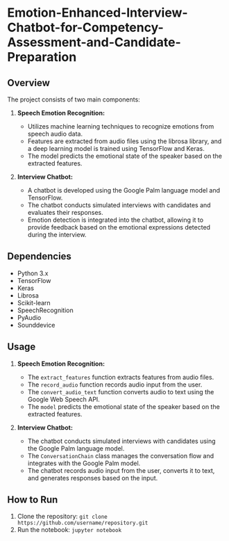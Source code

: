 # Emotion-Enhanced-Interview-Chatbot-for-Competency-Assessment-and-Candidate-Preparation

## Overview

The project consists of two main components:

1. **Speech Emotion Recognition:**
   - Utilizes machine learning techniques to recognize emotions from speech audio data.
   - Features are extracted from audio files using the librosa library, and a deep learning model is trained using TensorFlow and Keras.
   - The model predicts the emotional state of the speaker based on the extracted features.

2. **Interview Chatbot:**
   - A chatbot is developed using the Google Palm language model and TensorFlow.
   - The chatbot conducts simulated interviews with candidates and evaluates their responses.
   - Emotion detection is integrated into the chatbot, allowing it to provide feedback based on the emotional expressions detected during the interview.

## Dependencies

- Python 3.x
- TensorFlow
- Keras
- Librosa
- Scikit-learn
- SpeechRecognition
- PyAudio
- Sounddevice

## Usage

1. **Speech Emotion Recognition:**
   - The `extract_features` function extracts features from audio files.
   - The `record_audio` function records audio input from the user.
   - The `convert_audio_text` function converts audio to text using the Google Web Speech API.
   - The `model` predicts the emotional state of the speaker based on the extracted features.

2. **Interview Chatbot:**
   - The chatbot conducts simulated interviews with candidates using the Google Palm language model.
   - The `ConversationChain` class manages the conversation flow and integrates with the Google Palm model.
   - The chatbot records audio input from the user, converts it to text, and generates responses based on the input.

## How to Run

1. Clone the repository: `git clone https://github.com/username/repository.git`
2. Run the notebook: `jupyter notebook`
